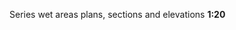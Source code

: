 <span class="transform-to-uppercase">Series wet areas plans, sections and elevations **1:20**</span>